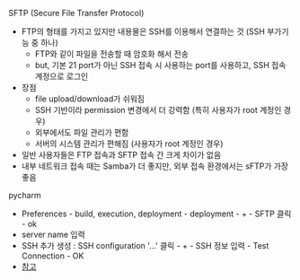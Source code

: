
SFTP (Secure File Transfer Protocol)
- FTP의 형태를 가지고 있지만 내용물은 SSH를 이용해서 연결하는 것 (SSH 부가기능 중 하나)
  - FTP와 같이 파일을 전송할 때 암호화 해서 전송
  - but, 기본 21 port가 아닌 SSH 접속 시 사용하는 port를 사용하고, SSH 접속 계정으로 로그인
- 장점
  - file upload/download가 쉬워짐
  - SSH 기반이라 permission 변경에서 더 강력함 (특히 사용자가 root 계정인 경우)
  - 외부에서도 파일 관리가 편함
  - 서버의 시스템 관리가 편해짐 (사용자가 root 계정인 경우)
- 일반 사용자들은 FTP 접속과 SFTP 접속 간 크게 차이가 없음
- 내부 네트워크 접속 때는 Samba가 더 좋지만, 외부 접속 환경에서는 sFTP가 가장 좋음

pycharm
- Preferences - build, execution, deployment - deployment - + - SFTP 클릭 - ok
- server name 입력
- SSH 추가 생성 : SSH configuration '...' 클릭 - + - SSH 정보 입력 - Test Connection - OK
- [참고](https://semotube.tistory.com/77)

